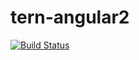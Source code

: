 # tern-angular2

[![Build Status](https://secure.travis-ci.org/angelozerr/tern-angular2.png)](http://travis-ci.org/angelozerr/tern-angular2)